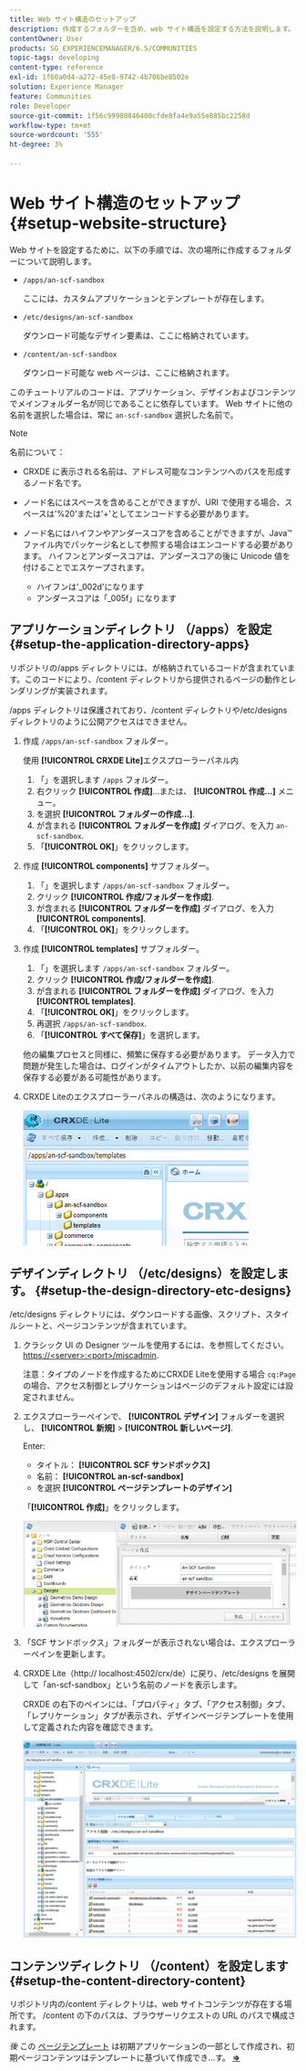 ```yaml
---
title: Web サイト構造のセットアップ
description: 作成するフォルダーを含め、web サイト構造を設定する方法を説明します。
contentOwner: User
products: SG_EXPERIENCEMANAGER/6.5/COMMUNITIES
topic-tags: developing
content-type: reference
exl-id: 1f60a0d4-a272-45e8-9742-4b706be8502e
solution: Experience Manager
feature: Communities
role: Developer
source-git-commit: 1f56c99980846400cfde8fa4e9a55e885bc2258d
workflow-type: tm+mt
source-wordcount: '555'
ht-degree: 3%

---
```


# Web サイト構造のセットアップ {#setup-website-structure}

Web サイトを設定するために、以下の手順では、次の場所に作成するフォルダーについて説明します。

* `/apps/an-scf-sandbox`

  ここには、カスタムアプリケーションとテンプレートが存在します。

* `/etc/designs/an-scf-sandbox`

  ダウンロード可能なデザイン要素は、ここに格納されています。

* `/content/an-scf-sandbox`

  ダウンロード可能な web ページは、ここに格納されます。

このチュートリアルのコードは、アプリケーション、デザインおよびコンテンツでメインフォルダー名が同じであることに依存しています。 Web サイトに他の名前を選択した場合は、常に `an-scf-sandbox` 選択した名前で。

>[!NOTE]
>
>名前について：
>
>* CRXDE に表示される名前は、アドレス可能なコンテンツへのパスを形成するノード名です。
>* ノード名にはスペースを含めることができますが、URI で使用する場合、スペースは&#39;%20&#39;または&#39;+&#39;としてエンコードする必要があります。
>* ノード名にはハイフンやアンダースコアを含めることができますが、Java™ ファイル内でパッケージ名として参照する場合はエンコードする必要があります。 ハイフンとアンダースコアは、アンダースコアの後に Unicode 値を付けることでエスケープされます。
>
>   * ハイフンは&#39;_002d&#39;になります
>   * アンダースコアは「_005f」になります

## アプリケーションディレクトリ （/apps）を設定 {#setup-the-application-directory-apps}

リポジトリの/apps ディレクトリには、が格納されているコードが含まれています。このコードにより、/content ディレクトリから提供されるページの動作とレンダリングが実装されます。

/apps ディレクトリは保護されており、/content ディレクトリや/etc/designs ディレクトリのように公開アクセスはできません。

1. 作成 `/apps/an-scf-sandbox` フォルダー。

   使用 **[!UICONTROL CRXDE Lite]**&#x200B;エクスプローラーパネル内

   1. 「」を選択します `/apps` フォルダー。
   1. 右クリック **[!UICONTROL 作成]**...または、 **[!UICONTROL 作成…]** メニュー。
   1. を選択 **[!UICONTROL フォルダーの作成…]**.
   1. が含まれる **[!UICONTROL フォルダーを作成]** ダイアログ、を入力 `an-scf-sandbox`.
   1. 「**[!UICONTROL OK]**」をクリックします。

1. 作成 **[!UICONTROL components]** サブフォルダー。

   1. 「」を選択します `/apps/an-scf-sandbox` フォルダー。
   1. クリック **[!UICONTROL 作成/フォルダーを作成]**.
   1. が含まれる **[!UICONTROL フォルダーを作成]** ダイアログ、を入力 **[!UICONTROL components]**.
   1. 「**[!UICONTROL OK]**」をクリックします。

1. 作成 **[!UICONTROL templates]** サブフォルダー。

   1. 「」を選択します `/apps/an-scf-sandbox` フォルダー。
   1. クリック **[!UICONTROL 作成/フォルダーを作成]**.
   1. が含まれる **[!UICONTROL フォルダーを作成]** ダイアログ、を入力 **[!UICONTROL templates]**.
   1. 「**[!UICONTROL OK]**」をクリックします。
   1. 再選択 `/apps/an-scf-sandbox`.
   1. 「**[!UICONTROL すべて保存]**」を選択します。

   他の編集プロセスと同様に、頻繁に保存する必要があります。 データ入力で問題が発生した場合は、ログインがタイムアウトしたか、以前の編集内容を保存する必要がある可能性があります。

1. CRXDE Liteのエクスプローラーパネルの構造は、次のようになります。

   ![crxde-template](assets/crxde-template.png)

## デザインディレクトリ （/etc/designs）を設定します。 {#setup-the-design-directory-etc-designs}

/etc/designs ディレクトリには、ダウンロードする画像、スクリプト、スタイルシートと、ページコンテンツが含まれています。

1. クラシック UI の Designer ツールを使用するには、を参照してください。 [https://&lt;server>:&lt;port>/miscadmin](http://localhost:4502/miscadmin).

   注意：タイプのノードを作成するためにCRXDE Liteを使用する場合 `cq:Page`の場合、アクセス制御とレプリケーションはページのデフォルト設定には設定されません。

1. エクスプローラーペインで、 **[!UICONTROL デザイン]** フォルダーを選択し、 **[!UICONTROL 新規]** > **[!UICONTROL 新しいページ]**.

   Enter:

   * タイトル： **[!UICONTROL SCF サンドボックス]**
   * 名前： **[!UICONTROL an-scf-sandbox]**
   * を選択 **[!UICONTROL ページテンプレートのデザイン]**

   「**[!UICONTROL 作成]**」をクリックします。

   ![design-template](assets/design-template.png)

1. 「SCF サンドボックス」フォルダーが表示されない場合は、エクスプローラーペインを更新します。

1. CRXDE Lite（http:// localhost:4502/crx/de）に戻り、/etc/designs を展開して「an-scf-sandbox」という名前のノードを表示します。

   CRXDE の右下のペインには、「プロパティ」タブ、「アクセス制御」タブ、「レプリケーション」タブが表示され、デザインページテンプレートを使用して定義された内容を確認できます。

   ![crxde-configure-template](assets/crxde-configure-template.png)

## コンテンツディレクトリ （/content）を設定します {#setup-the-content-directory-content}

リポジトリ内の/content ディレクトリは、web サイトコンテンツが存在する場所です。 /content の下のパスは、ブラウザーリクエストの URL のパスで構成されます。

*後* この [ページテンプレート](initial-app.md#createthepagetemplate) は初期アプリケーションの一部として作成され、初期ページコンテンツはテンプレートに基づいて作成でき…す。 [**⇒**](initial-app.md)
